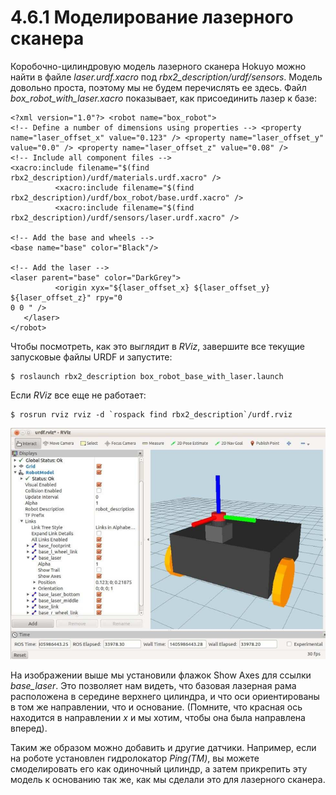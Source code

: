 # 4.6.1 Моделирование лазерного сканера

Коробочно-цилиндровую модель лазерного сканера Hokuyo можно найти в файле _laser.urdf.xacro_ под _rbx2\_description/urdf/sensors_. Модель довольно проста, поэтому мы не будем перечислять ее здесь. Файл _box\_robot\_with\_laser.xacro_ показывает, как присоединить лазер к базе:

```text
<?xml version="1.0"?> <robot name="box_robot">
<!-- Define a number of dimensions using properties --> <property name="laser_offset_x" value="0.123" /> <property name="laser_offset_y" value="0.0" /> <property name="laser_offset_z" value="0.08" />
<!-- Include all component files -->
<xacro:include filename="$(find rbx2_description)/urdf/materials.urdf.xacro" />
          <xacro:include filename="$(find
rbx2_description)/urdf/box_robot/base.urdf.xacro" />
          <xacro:include filename="$(find
rbx2_description)/urdf/sensors/laser.urdf.xacro" />

<!-- Add the base and wheels --> 
<base name="base" color="Black"/>

<!-- Add the laser -->
<laser parent="base" color="DarkGrey">
          <origin xyx="${laser_offset_x} ${laser_offset_y} ${laser_offset_z}" rpy="0 
0 0 " />
   </laser>
</robot>
```

Чтобы посмотреть, как это выглядит в _RViz_, завершите все текущие запусковые файлы URDF и запустите:

```text
$ roslaunch rbx2_description box_robot_base_with_laser.launch
```

Если _RViz_ все еще не работает:

```text
$ rosrun rviz rviz -d `rospack find rbx2_description`/urdf.rviz
```

![](../.gitbook/assets/bez-zagolovka11.png)

На изображении выше мы установили флажок Show Axes для ссылки _base\_laser_. Это позволяет нам видеть, что базовая лазерная рама расположена в середине верхнего цилиндра, и что оси ориентированы в том же направлении, что и основание. \(Помните, что красная ось находится в направлении _x_ и мы хотим, чтобы она была направлена вперед\).

Таким же образом можно добавить и другие датчики. Например, если на роботе установлен гидролокатор _Ping\(TM\)_, вы можете смоделировать его как одиночный цилиндр, а затем прикрепить эту модель к основанию так же, как мы сделали это для лазерного сканера.









